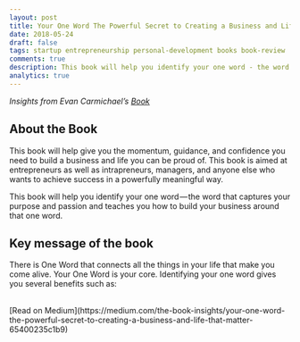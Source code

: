 ```yaml
---
layout: post
title: Your One Word The Powerful Secret to Creating a Business and Life That Matter?
date: 2018-05-24
draft: false
tags: startup entrepreneurship personal-development books book-review
comments: true
description: This book will help you identify your one word - the word that captures your purpose and passion and teaches you how to build your business around that one word. This book for entrepreneurs , managers, etc.
analytics: true
---
```


*Insights from Evan Carmichael’s [Book](https://amzn.to/2xbbTx4)*

## About the Book
This book will help give you the momentum, guidance, and confidence you need to build a business and life you can be proud of. This book is aimed at entrepreneurs as well as intrapreneurs, managers, and anyone else who wants to achieve success in a powerfully meaningful way.

This book will help you identify your one word — the word that captures your purpose and passion and teaches you how to build your business around that one word.

## Key message of the book
There is One Word that connects all the things in your life that make you come alive. Your One Word is your core. Identifying your one word gives you several benefits such as:

<br>
[Read on Medium](https://medium.com/the-book-insights/your-one-word-the-powerful-secret-to-creating-a-business-and-life-that-matter-65400235c1b9)
